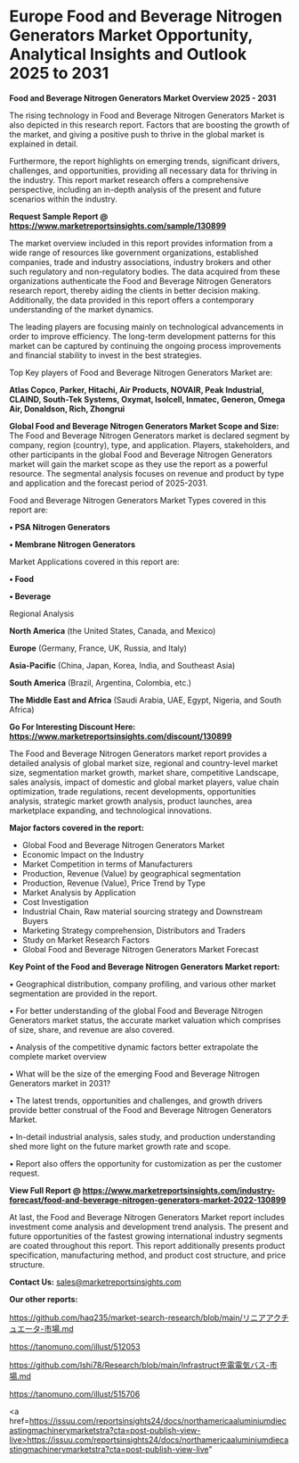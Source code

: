 # Europe Food and Beverage Nitrogen Generators Market Opportunity, Analytical Insights and Outlook 2025 to 2031

<Strong> Food and Beverage Nitrogen Generators Market Overview 2025 - 2031</strong>

The rising technology in Food and Beverage Nitrogen Generators Market is also depicted in this research report. Factors that are boosting the growth of the market, and giving a positive push to thrive in the global market is explained in detail.

Furthermore, the report highlights on emerging trends, significant drivers, challenges, and opportunities, providing all necessary data for thriving in the industry. This report market research offers a comprehensive perspective, including an in-depth analysis of the present and future scenarios within the industry.

<strong>Request Sample Report @ <a href=https://www.marketreportsinsights.com/sample/130899>https://www.marketreportsinsights.com/sample/130899</a></strong>

The market overview included in this report provides information from a wide range of resources like government organizations, established companies, trade and industry associations, industry brokers and other such regulatory and non-regulatory bodies. The data acquired from these organizations authenticate the Food and Beverage Nitrogen Generators research report, thereby aiding the clients in better decision making. Additionally, the data provided in this report offers a contemporary understanding of the market dynamics.

The leading players are focusing mainly on technological advancements in order to improve efficiency. The long-term development patterns for this market can be captured by continuing the ongoing process improvements and financial stability to invest in the best strategies.

Top Key players of Food and Beverage Nitrogen Generators Market are:

<strong>Atlas Copco, Parker, Hitachi, Air Products, NOVAIR, Peak Industrial, CLAIND, South-Tek Systems, Oxymat, Isolcell, Inmatec, Generon, Omega Air, Donaldson, Rich, Zhongrui</strong>

<strong><b>Global Food and Beverage Nitrogen Generators Market Scope and Size:</b></strong>
The Food and Beverage Nitrogen Generators market is declared segment by company, region (country), type, and application. Players, stakeholders, and other participants in the global Food and Beverage Nitrogen Generators market will gain the market scope as they use the report as a powerful resource. The segmental analysis focuses on revenue and product by type and application and the forecast period of 2025-2031.

Food and Beverage Nitrogen Generators Market Types covered in this report are:

<strong>• PSA Nitrogen Generators

• Membrane Nitrogen Generators</strong>

Market Applications covered in this report are:

<strong>• Food

• Beverage</strong> 

Regional Analysis

<strong>North America</strong> (the United States, Canada, and Mexico)

<strong>Europe</strong> (Germany, France, UK, Russia, and Italy)

<strong>Asia-Pacific</strong> (China, Japan, Korea, India, and Southeast Asia)

<strong>South America</strong> (Brazil, Argentina, Colombia, etc.)

<strong>The Middle East and Africa</strong> (Saudi Arabia, UAE, Egypt, Nigeria, and South Africa)

<strong>Go For Interesting Discount Here: <a href=https://www.marketreportsinsights.com/discount/130899>https://www.marketreportsinsights.com/discount/130899</a></strong>

The Food and Beverage Nitrogen Generators market report provides a detailed analysis of global market size, regional and country-level market size, segmentation market growth, market share, competitive Landscape, sales analysis, impact of domestic and global market players, value chain optimization, trade regulations, recent developments, opportunities analysis, strategic market growth analysis, product launches, area marketplace expanding, and technological innovations.

<strong><b>Major factors covered in the report:</b></strong>
<ul>
  <li>Global Food and Beverage Nitrogen Generators Market </li>
  <li>Economic Impact on the Industry</li>
  <li>Market Competition in terms of Manufacturers</li>
  <li>Production, Revenue (Value) by geographical segmentation</li>
  <li>Production, Revenue (Value), Price Trend by Type</li>
  <li>Market Analysis by Application</li>
  <li>Cost Investigation</li>
  <li>Industrial Chain, Raw material sourcing strategy and Downstream Buyers</li>
  <li>Marketing Strategy comprehension, Distributors and Traders</li>
  <li>Study on Market Research Factors</li>
  <li>Global Food and Beverage Nitrogen Generators Market Forecast</li>
</ul>

<strong><b>Key Point of the Food and Beverage Nitrogen Generators Market report:</b></strong>

• Geographical distribution, company profiling, and various other market segmentation are provided in the report.

• For better understanding of the global Food and Beverage Nitrogen Generators market status, the accurate market valuation which comprises of size, share, and revenue are also covered.

• Analysis of the competitive dynamic factors better extrapolate the complete market overview

• What will be the size of the emerging Food and Beverage Nitrogen Generators market in 2031?

• The latest trends, opportunities and challenges, and growth drivers provide better construal of the Food and Beverage Nitrogen Generators Market.

• In-detail industrial analysis, sales study, and production understanding shed more light on the future market growth rate and scope.

• Report also offers the opportunity for customization as per the customer request.

<strong><b>View Full Report @ <a href=https://www.marketreportsinsights.com/industry-forecast/food-and-beverage-nitrogen-generators-market-2022-130899>https://www.marketreportsinsights.com/industry-forecast/food-and-beverage-nitrogen-generators-market-2022-130899</a></b></strong>


At last, the Food and Beverage Nitrogen Generators Market report includes investment come analysis and development trend analysis. The present and future opportunities of the fastest growing international industry segments are coated throughout this report. This report additionally presents product specification, manufacturing method, and product cost structure, and price structure.

<strong>Contact Us:</strong>
sales@marketreportsinsights.com

<strong>Our other reports:</strong>

<a href=https://github.com/haq235/market-search-research/blob/main/リニアアクチュエータ-市場.md>https://github.com/haq235/market-search-research/blob/main/リニアアクチュエータ-市場.md</a>

<a href=https://tanomuno.com/illust/512053>https://tanomuno.com/illust/512053</a>

<a href=https://github.com/Ishi78/Research/blob/main/Infrastruct充電電気バス-市場.md>https://github.com/Ishi78/Research/blob/main/Infrastruct充電電気バス-市場.md</a>

<a href=https://tanomuno.com/illust/515706>https://tanomuno.com/illust/515706</a>

<a href=https://issuu.com/reportsinsights24/docs/northamericaaluminiumdiecastingmachinerymarketstra?cta=post-publish-view-live>https://issuu.com/reportsinsights24/docs/northamericaaluminiumdiecastingmachinerymarketstra?cta=post-publish-view-live</a>"
